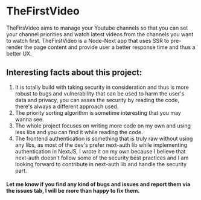 # TheFirstVideo
TheFirsVideo aims to manage your Youtube channels so that you can set your channel priorities and watch latest videos from the channels you want to watch first. TheFirstVideo is a Node-Next app that uses SSR to pre-render the page content and provide user a better response time and thus a better UX.

## Interesting facts about this project:
1. It is totally build with taking security in consideration and thus is more robust to bugs and vulnerability that can be used to harm the user's data and privacy, you can asses the security by reading the code, there's always a different approach used.
2. The priority sorting algorithm is sometime interesting that you may wanna see.
3. The whole project focuses on writing more code on my own and using less libs and you can find it while reading the code.
4. The frontend authentication is something that is truly raw without using any libs, as most of the dev's prefer next-auth lib while implementing authentication in NextJS, I wrote it on my own because I believe that next-auth doesn't follow some of the security best practices and I am looking forward to contribute in next-auth lib and handle the security part.

#### Let me know if you find any kind of bugs and issues and report them via the issues tab, I will be more than happy to fix them.
